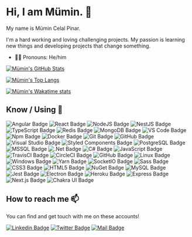 # Hi, I am Mümin. 👋

My name is Mümin Celal Pinar.

I'm a hard working and loving challenging projects. My passion is learning new things and developing projects that change something.

- 🙋‍♂️ Pronouns: He/him

[![Mümin's GitHub Stats](https://github-readme-stats.vercel.app/api?username=mumincelal&show_icons=true&include_all_commits=true&count_private=true&theme=radical)](https://github.com/mumincelal)

[![Mümin's Top Langs](https://github-readme-stats-axpwmfcg3.vercel.app/api/top-langs/?username=mumincelal&theme=radical&layout=compact)](https://github.com/mumincelal)

[![Mümin's Wakatime stats](https://github-readme-stats.vercel.app/api/wakatime?username=mumincelal&layout=compact&theme=radical)](https://github.com/mumincelal)

## Know / Using 🧠

![Angular Badge](https://img.shields.io/badge/Angular-DD0031?style=flat-square&logo=Angular&logoColor=ffffff)
![React Badge](https://img.shields.io/badge/React-61DAFB?style=flat-square&logo=React&logoColor=000000)
![NodeJS Badge](https://img.shields.io/badge/NodeJS-339933?style=flat-square&logo=Node.js&logoColor=ffffff)
![NestJS Badge](https://img.shields.io/badge/NestJS-E0234E?style=flat-square&logo=NestJS&logoColor=ffffff)
![TypeScript Badge](https://img.shields.io/badge/Typescript-3178C6?style=flat-square&logo=TypeScript&logoColor=ffffff)
![Redis Badge](https://img.shields.io/badge/Redis-DC382D?style=flat-square&logo=Redis&logoColor=ffffff)
![MongoDB Badge](https://img.shields.io/badge/MongoDB-47A248?style=flat-square&logo=MongoDB&logoColor=ffffff)
![VS Code Badge](https://img.shields.io/badge/VS%20Code-007ACC?style=flat-square&logo=Visual%20Studio%20Code&logoColor=ffffff)
![Npm Badge](https://img.shields.io/badge/Npm-CB3837?style=flat-square&logo=Npm&logoColor=ffffff)
![Docker Badge](https://img.shields.io/badge/Docker-2496ED?style=flat-square&logo=Docker&logoColor=ffffff)
![Git Badge](https://img.shields.io/badge/Git-F05032?style=flat-square&logo=Git&logoColor=ffffff)
![GitHub Badge](https://img.shields.io/badge/GitHub-181717?style=flat-square&logo=GitHub&logoColor=ffffff)
![Visual Studio Badge](https://img.shields.io/badge/Visual%20Studio-5C2D91?style=flat-square&logo=Visual%20Studio&logoColor=ffffff)
![Styled Components Badge](https://img.shields.io/badge/Styled%20Components-DB7093?style=flat-square&logo=styled-components&logoColor=ffffff)
![PostgreSQL Badge](https://img.shields.io/badge/PostgreSQL-336791?style=flat-square&logo=PostgreSQL&logoColor=ffffff)
![MSSQL Badge](https://img.shields.io/badge/MSSQL-CC2927?style=flat-square&logo=Microsoft%20SQL%20Server&logoColor=ffffff)
![.Net Badge](https://img.shields.io/badge/.Net-5C2D91?style=flat-square&logo=.NET&logoColor=ffffff)
![C# Badge](https://img.shields.io/badge/CSharp-239120?style=flat-square&logo=C%20Sharp&logoColor=ffffff)
![JavaScript Badge](https://img.shields.io/badge/JavaScript-F7DF1E?style=flat-square&logo=JavaScript&logoColor=222222)
![TravisCI Badge](https://img.shields.io/badge/TravisCI-3EAAAF?style=flat-square&logo=Travis%20CI&logoColor=ffffff)
![CircleCI Badge](https://img.shields.io/badge/CircleCI-343434?style=flat-square&logo=CircleCI&logoColor=ffffff)
![GitHub Badge](https://img.shields.io/badge/GitHub%20Actions-2088FF?style=flat-square&logo=GitHub%20Actions&logoColor=ffffff)
![Linux Badge](https://img.shields.io/badge/Linux-FCC624?style=flat-square&logo=Linux&logoColor=000000)
![Windows Badge](https://img.shields.io/badge/Windows-0078D6?style=flat-square&logo=Windows&logoColor=ffffff)
![Yarn Badge](https://img.shields.io/badge/Yarn-2C8EBB?style=flat-square&logo=Yarn&logoColor=ffffff)
![SocketIO Badge](https://img.shields.io/badge/Socket.IO-010101?style=flat-square&logo=Socket.io&logoColor=ffffff)
![Sass Badge](https://img.shields.io/badge/Sass-CC6699?style=flat-square&logo=Sass&logoColor=ffffff)
![CSS3 Badge](https://img.shields.io/badge/CSS3-1572B6?style=flat-square&logo=CSS3&logoColor=ffffff)
![HTML5 Badge](https://img.shields.io/badge/HTML5-E34F26?style=flat-square&logo=HTML5&logoColor=ffffff)
![NuGet Badge](https://img.shields.io/badge/NuGet-004880?style=flat-square&logo=NuGet&logoColor=ffffff)
![MySQL Badge](https://img.shields.io/badge/MySQL-4479A1?style=flat-square&logo=MySQL&logoColor=ffffff)
![Jest Badge](https://img.shields.io/badge/Jest-C21325?style=flat-square&logo=Jest&logoColor=ffffff)
![Electron Badge](https://img.shields.io/badge/Electron-47848F?style=flat-square&logo=Electron&logoColor=ffffff)
![Heroku Badge](https://img.shields.io/badge/Heroku-430098?style=flat-square&logo=Heroku&logoColor=ffffff)
![Express Badge](https://img.shields.io/badge/Express-000000?style=flat-square&logo=Express&logoColor=ffffff)
![Next.js Badge](https://img.shields.io/badge/Next.js-000000?style=flat-square&logo=Next.js&logoColor=ffffff)
![Chakra UI Badge](https://img.shields.io/badge/Chakra%20UI-319795?style=flat-square&logo=Chakra%20UI&logoColor=ffffff)

<!-- ![Go Badge](https://img.shields.io/badge/Go-00ADD8?style=flat-square&logo=Go&logoColor=ffffff)
![GraphQL Badge](https://img.shields.io/badge/GraphQL-E10098?style=flat-square&logo=GraphQL&logoColor=ffffff)
![Nginx Badge](https://img.shields.io/badge/NGINX-269539?style=flat-square&logo=NGINX&logoColor=ffffff)
![RabbitMQ Badge](https://img.shields.io/badge/RabbitMQ-FF6600?style=flat-square&logo=RabbitMQ&logoColor=ffffff)
![Flutter Badge](https://img.shields.io/badge/Flutter-02569B?style=flat-square&logo=Flutter&logoColor=ffffff)
![Kotlin Badge](https://img.shields.io/badge/Kotlin-0095D5?style=flat-square&logo=Kotlin&logoColor=ffffff)
![Elasticsearch Badge](https://img.shields.io/badge/Elasticsearch-005571?style=flat-square&logo=Elasticsearch&logoColor=ffffff)
![Kibana Badge](https://img.shields.io/badge/Kibana-005571?style=flat-square&logo=Kibana&logoColor=ffffff)
![Kubernetes Badge](https://img.shields.io/badge/Kubernetes-326CE5?style=flat-square&logo=Kubernetes&logoColor=ffffff)
![Vue.js Badge](https://img.shields.io/badge/Vue.js-4FC08D?style=flat-square&logo=Vue.js&logoColor=ffffff)
![Deno Badge](https://img.shields.io/badge/Deno-000000?style=flat-square&logo=Deno&logoColor=ffffff)
![WebAssembly Badge](https://img.shields.io/badge/WebAssembly-654FF0?style=flat-square&logo=WebAssembly&logoColor=ffffff)
![Blazor Badge](https://img.shields.io/badge/Blazor-512BD4?style=flat-square&logo=Blazor&logoColor=ffffff)
![Apache Kafka Badge](https://img.shields.io/badge/Apache%20Kafka-231F20?style=flat-square&logo=Apache%20Kafka&logoColor=ffffff) -->

## How to reach me 📫

You can find and get touch with me on these accounts!

[![Linkedin Badge](https://img.shields.io/badge/mumincelal-follow%20on%20linkedin-blue?style=for-the-badge&logo=linkedin)](https://www.linkedin.com/in/mumin-celal-pinar-42547485/)
[![Twitter Badge](https://img.shields.io/badge/mumincelal-follow%20on%20twitter-blue?style=for-the-badge&logo=twitter)](https://twitter.com/mumincelal/)
[![Mail Badge](https://img.shields.io/badge/mumincelalpinar@gmail.com-send%20email-blue?style=for-the-badge&logo=Gmail)](mailto:mumincelalpinar@gmail.com)
